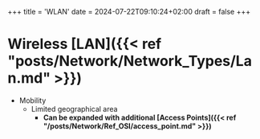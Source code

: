 +++
title = 'WLAN'
date = 2024-07-22T09:10:24+02:00
draft = false
+++

# Wireless  [LAN]({{< ref "posts/Network/Network_Types/Lan.md" >}})
- Mobility 
	- Limited geographical area
		- **Can be expanded with additional [Access Points]({{< ref "/posts/Network/Ref_OSI/access_point.md" >}})**

